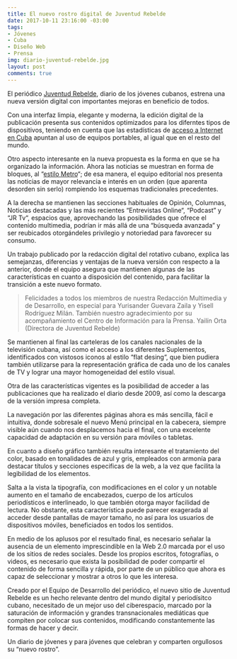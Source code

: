 ```yaml
---
title: El nuevo rostro digital de Juventud Rebelde
date: 2017-10-11 23:16:00 -03:00
tags:
- Jóvenes
- Cuba
- Diseño Web
- Prensa
img: diario-juventud-rebelde.jpg
layout: post
comments: true
---
```


El periódico [Juventud Rebelde](http://www.juventudrebelde.cu), diario de los jóvenes cubanos, estrena una nueva versión digital con importantes mejoras en beneficio de todos.

Con una interfaz limpia, elegante y moderna, la edición digital de la publicación presenta sus contenidos optimizados para los diferntes tipos de dispositivos, teniendo en cuenta que las estadísticas de [acceso a Internet en Cuba](http://www.granma.cu/cuba/2017-06-13/desconectarse-a-la-cubana-retos-de-un-nuevo-usuario-13-06-2017-22-06-01) apuntan al uso de equipos portables, al igual que en el resto del mundo.

Otro aspecto interesante en la nueva propuesta es la forma en que se ha organizado la información. Ahora las noticias se muestran en forma de bloques, al “[estilo Metro](https://norfipc.com/web/el-estilo-metro-windows-8-paginas-internet.html)“; de esa manera, el equipo editorial nos presenta las noticias de mayor relevancia e interés en un orden (que aparenta desorden sin serlo) rompiendo los esquemas tradicionales precedentes.

A la derecha se mantienen las secciones habituales de Opinión, Columnas, Noticias destacadas y las más recientes “Entrevistas Online“, “Podcast” y “JR Tv“, espacios que, aprovechando las posibilidades que ofrece el contenido multimedia, podrían ir más allá de una “búsqueda avanzada” y ser reubicados otorgándeles privilegio y notoriedad para favorecer su consumo.

Un trabajo publicado por la redacción digital del rotativo cubano, explica las semejanzas, diferencias y ventajas de la nueva versión con respecto a la anterior, donde el equipo asegura que mantienen algunas de las características en cuanto a disposición del contenido, para facilitar la transición a este nuevo formato.
 
> Felicidades a todos los miembros de nuestra Redacción Multimedia y de Desarrollo, en especial para Yurisander Guevara Zaila y Yisell Rodríguez Milán. También nuestro agradecimiento por su acompañamiento el Centro de Información para la Prensa.
Yailín Orta (Directora de Juventud Rebelde)

Se mantienen al final las carteleras de los canales nacionales de la televisión cubana, así como el acceso a los diferentes Suplementos, identificados con vistosos iconos al estilo “flat desing“, que bien pudiera también utilizarse para la representación gráfica de cada uno de los canales de TV y lograr una mayor homogeneidad del estilo visual.

Otra de las características vigentes es la posibilidad de acceder a las publicaciones que ha realizado el diario desde 2009, así como la descarga de la versión impresa completa.

La navegación por las diferentes páginas ahora es más sencilla, fácil e intuitiva, donde sobresale el nuevo Menú principal en la cabecera, siempre visible aún cuando nos desplacemos hacia el final, con una excelente capacidad de adaptación en su versión para móviles o tabletas.

En cuanto a diseño gráfico también resulta interesante el tratamiento del color, basado en tonalidades de azul y gris, empleados con armonía para destacar títulos y secciones especificas de la web, a la vez que facilita la legibilidad de los elementos.

Salta a la vista la tipografía, con modificaciones en el color y un notable aumento en el tamaño de encabezados, cuerpo de los artículos periodísticos e interlineado, lo que también otorga mayor facilidad de lectura. No obstante, esta característica puede parecer exagerada al acceder desde pantallas de mayor tamaño, no así para los usuarios de dispositivos móviles, beneficiados en todos los sentidos.

En medio de los aplusos por el resultado final, es necesario señalar la ausencia de un elemento imprescindible en la Web 2.0 marcada por el uso de los sitios de redes sociales. Desde los propios escritos, fotografías, o videos, es necesario que exista la posibilidad de poder compartir el contenido de forma sencilla y rápida, por parte de un público que ahora es capaz de seleccionar y mostrar a otros lo que les interesa.

Creado por el Equipo de Desarrollo del periódico, el nuevo sitio de Juventud Rebelde es un hecho relevante dentro del mundo digital y periodísitco cubano, necesitado de un mejor uso del ciberespacio, marcado por la saturación de información y grandes transnacionales mediáticas que compiten por colocar sus contenidos, modificando constantemente las formas de hacer y decir.

Un diario de jóvenes y para jóvenes que celebran y comparten orgullosos su  “nuevo rostro”.
